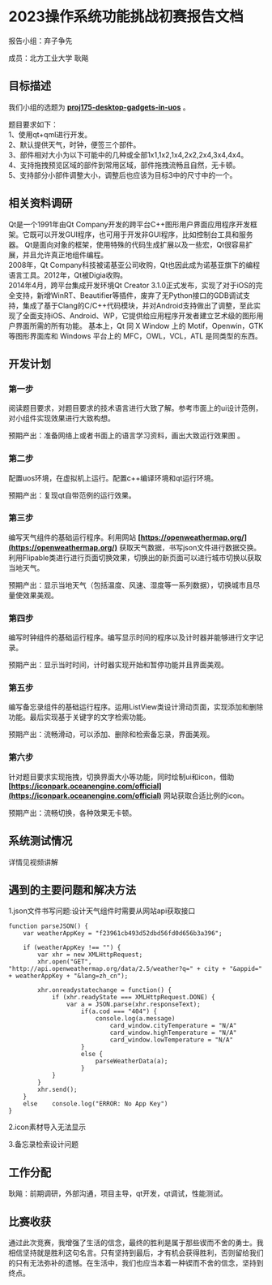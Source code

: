 # 2023操作系统功能挑战初赛报告文档

报告小组：弃子争先

成员：北方工业大学 耿飚

## 目标描述

我们小组的选题为 
**[proj175-desktop-gadgets-in-uos](https://github.com/oscomp/proj175-desktop-gadgets-in-uos)** 。

题目要求如下：<br>
1、使用qt+qml进行开发。<br>
2、默认提供天气，时钟，便签三个部件。<br>
3、部件相对大小为以下可能中的几种或全部1x1,1x2,1x4,2x2,2x4,3x4,4x4。<br>
4、支持拖拽预览区域的部件到常用区域，部件拖拽流畅且自然，无卡顿。<br>
5、支持部分小部件调整大小，调整后也应该为目标3中的尺寸中的一个。



## 相关资料调研
Qt是一个1991年由Qt Company开发的跨平台C++图形用户界面应用程序开发框架。它既可以开发GUI程序，也可用于开发非GUI程序，比如控制台工具和服务器。
Qt是面向对象的框架，使用特殊的代码生成扩展以及一些宏，Qt很容易扩展，并且允许真正地组件编程。  
2008年，Qt Company科技被诺基亚公司收购，Qt也因此成为诺基亚旗下的编程语言工具。2012年，Qt被Digia收购。  
2014年4月，跨平台集成开发环境Qt Creator 3.1.0正式发布，实现了对于iOS的完全支持，新增WinRT、Beautifier等插件，废弃了无Python接口的GDB调试支持，集成了基于Clang的C/C++代码模块，并对Android支持做出了调整，至此实现了全面支持iOS、Android、WP，它提供给应用程序开发者建立艺术级的图形用户界面所需的所有功能。
基本上，Qt 同 X Window 上的 Motif，Openwin，GTK 等图形界面库和 Windows 平台上的 MFC，OWL，VCL，ATL 是同类型的东西。  

## 开发计划

### 第一步

阅读题目要求，对题目要求的技术语言进行大致了解。参考市面上的ui设计范例，对小组件实现效果进行大致构想。

预期产出：准备网络上或者书面上的语言学习资料，画出大致运行效果图 。

### 第二步

配置uos环境，在虚拟机上运行。配置c++编译环境和qt运行环境。

预期产出：复现qt自带范例的运行效果。

### 第三步

编写天气组件的基础运行程序。利用网站 **[https://openweathermap.org/](https://openweathermap.org/)** 获取天气数据，书写json文件进行数据交换。
利用Flipable类进行进行页面切换效果，切换出的新页面可以进行城市切换以获取当地天气。

预期产出：显示当地天气（包括温度、风速、湿度等一系列数据），切换城市且尽量使效果美观。

### 第四步

编写时钟组件的基础运行程序。编写显示时间的程序以及计时器并能够进行文字记录。

预期产出：显示当时时间，计时器实现开始和暂停功能并且界面美观。

### 第五步

编写备忘录组件的基础运行程序。运用ListView类设计滑动页面，实现添加和删除功能。最后实现基于关键字的文字检索功能。

预期产出：流畅滑动，可以添加、删除和检索备忘录，界面美观。

### 第六步

针对题目要求实现拖拽，切换界面大小等功能，同时绘制ui和icon，借助 **[https://iconpark.oceanengine.com/official](https://iconpark.oceanengine.com/official)** 网站获取合适比例的icon。

预期产出：流畅切换，各种效果无卡顿。

## 系统测试情况

详情见视频讲解

## 遇到的主要问题和解决方法

1.json文件书写问题:设计天气组件时需要从网站api获取接口 

```
function parseJSON() {  
	var weatherAppKey = "f23961cb493d52dbd56fd0d656b3a396";  
  
	if (weatherAppKey !== "") {  
		var xhr = new XMLHttpRequest;  
		xhr.open("GET", "http://api.openweathermap.org/data/2.5/weather?q=" + city + "&appid=" + weatherAppKey + "&lang=zh_cn");  
  
		xhr.onreadystatechange = function() {  
			if (xhr.readyState === XMLHttpRequest.DONE) {  
				var a = JSON.parse(xhr.responseText);  
					if(a.cod === "404") {  
						console.log(a.message)  
							card_window.cityTemperature = "N/A"  
							card_window.highTemperature = "N/A"  
							card_window.lowTemperature = "N/A"  
					}
					else {  
						parseWeatherData(a);  
					}  
			}  
		}  
		xhr.send();  
	} 
	else	console.log("ERROR: No App Key")
} 
```

2.icon素材导入无法显示

3.备忘录检索设计问题

## 工作分配

耿飚：前期调研，外部沟通，项目主导，qt开发，qt调试，性能测试。

## 比赛收获

通过此次竞赛，我增强了生活的信念，最终的胜利是属于那些锲而不舍的勇士。我相信坚持就是胜利这句名言。只有坚持到最后，才有机会获得胜利，否则留给我们的只有无法弥补的遗憾。在生活中，我们也应当本着一种锲而不舍的信念，坚持到终点。
